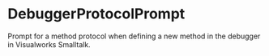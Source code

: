 DebuggerProtocolPrompt
======================

Prompt for a method protocol when defining a new method in the debugger in Visualworks Smalltalk.
